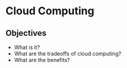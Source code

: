 # Cloud Computing

## Objectives
* What is it?
* What are the tradeoffs of cloud computing?
* What are the benefits?

